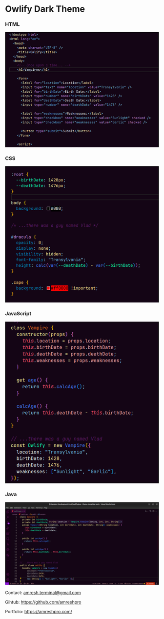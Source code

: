 # Owlify Dark Theme


### HTML
![html](screenshots/html.png)


### CSS
![css](screenshots/css.png)

### JavaScript
![js](screenshots/js.png)

### Java
![java](screenshots/java.png)



Contact: amresh.terminal@gmail.com

Gihtub: https://github.com/amreshpro

Portfolio: https://amreshpro.com/